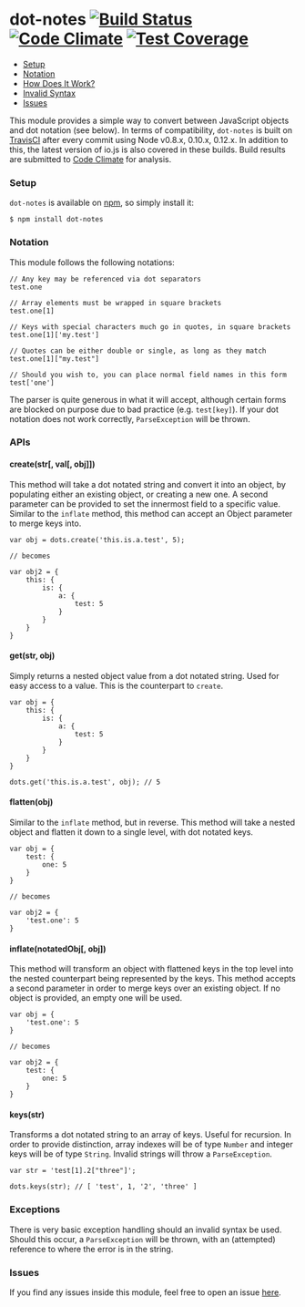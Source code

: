dot-notes [![Build Status](https://travis-ci.org/iwhitfield/dot-notes.svg?branch=master)](https://travis-ci.org/iwhitfield/dot-notes) [![Code Climate](https://codeclimate.com/github/iwhitfield/dot-notes/badges/gpa.svg)](https://codeclimate.com/github/iwhitfield/dot-notes) [![Test Coverage](https://codeclimate.com/github/iwhitfield/dot-notes/badges/coverage.svg)](https://codeclimate.com/github/iwhitfield/dot-notes)
=========

- [Setup](#setup)
- [Notation](#notation)
- [How Does It Work?](#apis)
- [Invalid Syntax](#exceptions)
- [Issues](#issues)

This module provides a simple way to convert between JavaScript objects and dot notation (see below). In terms of compatibility, `dot-notes` is built on [TravisCI](https://travis-ci.org/iwhitfield/dot-notes) after every commit using Node v0.8.x, 0.10.x, 0.12.x. In addition to this, the latest version of io.js is also covered in these builds. Build results are submitted to [Code Climate](https://codeclimate.com/github/iwhitfield/dot-notes) for analysis.

### Setup ###

`dot-notes` is available on [npm](https://www.npmjs.com/package/dot-notes), so simply install it:

```
$ npm install dot-notes
```

### Notation ###

This module follows the following notations:

```
// Any key may be referenced via dot separators
test.one

// Array elements must be wrapped in square brackets
test.one[1]

// Keys with special characters much go in quotes, in square brackets
test.one[1]['my.test']

// Quotes can be either double or single, as long as they match
test.one[1]["my.test"]

// Should you wish to, you can place normal field names in this form
test['one']
```

The parser is quite generous in what it will accept, although certain forms are blocked on purpose due to bad practice (e.g. `test[key]`). If your dot notation does not work correctly, `ParseException` will be thrown.

### APIs ###

#### create(str[, val[, obj]]) ####

This method will take a dot notated string and convert it into an object, by populating either an existing object, or creating a new one. A second parameter can be provided to set the innermost field to a specific value. Similar to the `inflate` method, this method can accept an Object parameter to merge keys into.

```
var obj = dots.create('this.is.a.test', 5);

// becomes

var obj2 = {
    this: {
        is: {
            a: {
                test: 5
            }
        }
    }
}
```

#### get(str, obj) ####

Simply returns a nested object value from a dot notated string. Used for easy access to a value. This is the counterpart to `create`.

```
var obj = {
    this: {
        is: {
            a: {
                test: 5
            }
        }
    }
}

dots.get('this.is.a.test', obj); // 5
```

#### flatten(obj) ####

Similar to the `inflate` method, but in reverse. This method will take a nested object and flatten it down to a single level, with dot notated keys.

```
var obj = {
    test: {
        one: 5
    }
}

// becomes

var obj2 = {
    'test.one': 5
}
```

#### inflate(notatedObj[, obj]) ####

This method will transform an object with flattened keys in the top level into the nested counterpart being represented by the keys. This method accepts a second parameter in order to merge keys over an existing object. If no object is provided, an empty one will be used.

```
var obj = {
    'test.one': 5
}

// becomes

var obj2 = {
    test: {
        one: 5
    }
}
```

#### keys(str) ####

Transforms a dot notated string to an array of keys. Useful for recursion. In order to provide distinction, array indexes will be of type `Number` and integer keys will be of type `String`. Invalid strings will throw a `ParseException`.

```
var str = 'test[1].2["three"]';

dots.keys(str); // [ 'test', 1, '2', 'three' ]
```

### Exceptions ###

There is very basic exception handling should an invalid syntax be used. Should this occur, a `ParseException` will be thrown, with an (attempted) reference to where the error is in the string.

### Issues ###

If you find any issues inside this module, feel free to open an issue [here](https://github.com/iwhitfield/dot-notes/issues "dot-notes Issues").